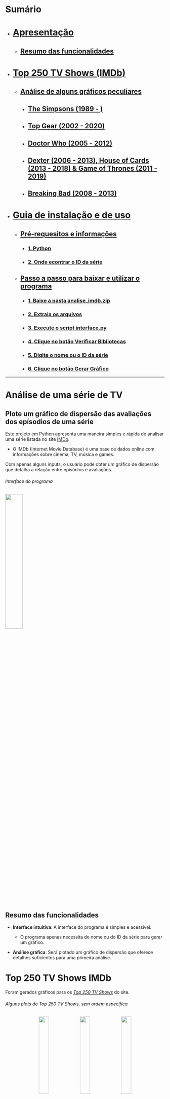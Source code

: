 # Sumário
- # [Apresentação](#análise-de-uma-série-de-tv)
  - ## [Resumo das funcionalidades](#resumo_funcionalidades)
- # [Top 250 TV Shows (IMDb)](#top_250)
  - ## [Análise de alguns gráficos peculiares](graficos_peculiares)
    - ## [The Simpsons (1989 - )](#simpsons)
    - ## [Top Gear (2002 - 2020)](#top_gear)
    - ## [Doctor Who (2005 - 2012)](#doctor_who)
    - ## [Dexter (2006 - 2013), House of Cards (2013 - 2018) & Game of Thrones (2011 - 2019)](#dexter_hoc_got)
    - ## [Breaking Bad (2008 - 2013)](#breaking_bad)
- # [Guia de instalação e de uso](#guia)
  - ## [Pré-requesitos e informações](#pre_requisitos)
    - ### [1. Python](#instalar_python)
    - ### [2. Onde econtrar o ID da série](#id_da_serie)
  - ## [Passo a passo para baixar e utilizar o programa](#como-baixar-e-utilizar-o-programa)
    - ### [1. Baixe a pasta analise_imdb.zip](#baixar_pasta_analise_imdb)
    - ### [2. Extraia os arquivos](#extrair_pasta_analise_imdb)
    - ### [3. Execute o script interface.py](#executar_interface)
    - ### [4. Clique no botão Verificar Bibliotecas](#clicar_botao_verificar_bibliotecas)
    - ### [5. Digite o nome ou o ID da série](#inputs)
    - ### [6. Clique no botão Gerar Gráfico](#gerar_grafico)
------------------------

# Análise de uma série de TV

## Plote um gráfico de dispersão das avaliações dos epísodios de uma série

Este projeto em Python apresenta uma maneira simples e rápida de analisar uma série listada no site [IMDb](https://www.imdb.com/). 
- O IMDb (Internet Movie Database) é uma base de dados online com informações sobre cinema, TV, música e games.
  
Com apenas alguns inputs, o usuário pode obter um gráfico de dispersão que detalha a relação entre episódios e avaliações.

###### Interface do programa
<img align="center" width='33%' src="https://i.postimg.cc/jqHYTSRK/interface.png">

<a name="resumo_funcionalidades"></a>
## Resumo das funcionalidades
- **Interface intuitiva**: A interface do programa é simples e acessível.
   - O programa apenas necessita do nome ou do ID da série para gerar um gráfico.

- **Análise gráfica**: Será plotado um gráfico de dispersão que oferece detalhes suficientes para uma primeira análise.

<a name="top_250"></a>
# Top 250 TV Shows IMDb
Foram gerados gráficos para os [*Top 250 TV Shows*](https://m.imdb.com/chart/toptv/?ref_=nv_tvv_250) do site.
###### Alguns *plots* do Top 250 TV Shows, sem ordem específica
<p align="center" width="100%">
    <img width="25%" src="https://i.postimg.cc/8cX0452f/R1-Breaking-Bad.png"> 
    <img width="25%" src="https://i.postimg.cc/brw51bBj/R2-Planet-Earth-II.png"> 
    <img width="25%" src="https://i.postimg.cc/43GBzVYF/R18-The-World-at-War.png">
    <img width="25%" src="https://i.postimg.cc/cLymSwB4/R23-The-Twilight-Zone.png">
    <img width="25%" src="https://i.postimg.cc/Xqr8VgPX/R20-Attack-on-Titan.png">
    <img width="25%" src="https://i.postimg.cc/tTM3mxgb/R28-TVF-Pitchers.png">
    <img width="25%" src="https://i.postimg.cc/Kc0wxq1c/R3-Band-of-Brothers.png">
    <img width="25%" src="https://i.postimg.cc/mgCmz8gH/R15-The-Sopranos.png">
    <img width="25%" src="https://i.postimg.cc/BZjkZ5Hx/R33-Better-Call-Saul.png">
    <img width="25%" src="https://i.postimg.cc/7ZnQtKry/R32-The-Office-USA.png">
    <img width="25%" src="https://i.postimg.cc/s2PH8wFr/R7_-_The_Wire.png">
    <img width="25%" src="https://i.postimg.cc/HWvZfrNV/R14-Game-of-Thrones.png">
    <img width="25%" src="https://i.postimg.cc/rFtJ3QWP/R24-Fullmetal-Alchemist-Brotherhood.png">
    <img width="25%" src="https://i.postimg.cc/kMHsTkVS/R22-Rick-and-Morty.png">
    <img width="25%" src="https://i.postimg.cc/MGYttHRZ/R17-Critical-Role.png">
</p>

<h6 align="center">
  
[...]

</h6>

<h3 align="center">
  
Você pode acessar toda a lista de gráficos clicando [neste link](https://drive.google.com/drive/folders/1Kz9c25IGAVdHTS8WLWV7Xjy7M59EencQ)

</h3>

<a name="graficos_peculiares"></a>
## A seguir estão algumas representações gráficas interessantes que foram geradas:

<a name="simpsons"></a>
### The Simpsons (1989 - ) 
<img width="80%" src="https://i.postimg.cc/hGRL7dCZ/R104-The-Simpsons.png">

[The Simpsons](https://www.imdb.com/title/tt0096697/) é uma dos desenhos mais antigos da televisão, além de ser uma das séries com maior número de episódios e temporadas. O gráfico revela a decadência da qualidade do programa. Entretanto, ao levar em consideração que já se passaram 35 anos desde o lançamento do primeiro episódio, podemos dizer que a animação como um todo teve um ótimo desempenho geral.

<a name="top_gear"></a>
### Top Gear (2002 - 2020)
<img width="80%" src="https://i.postimg.cc/mgMGLv1f/R133-Top-Gear.png">

Pelo gráfico, é possível notar que [Top Gear](https://www.imdb.com/title/tt1628033/) esteve em ascendência contínua por surpreendentes 22 temporadas. Já a partir da 23ª Season, houve uma queda brutal na qualidade da série, o que foi parcialmente recuperado nas temporadas seguintes.

<a name="doctor_who"></a>
### Doctor Who (2005 - 2012)
<img width="80%" src="https://i.postimg.cc/GpqgdKKn/R156-Doctor-Who.png">

[Doctor Who](https://www.imdb.com/title/tt0436992/) apresenta uma peculiaridade intrigante: por mais que as avaliações dos seus episódios sejam um tanto quanto inconsistentes, o rating médio, tanto da maioria das temporadas como o geral (8,6) é muito bom.

<a name="dexter_hoc_got"></a>
### Dexter (2006 - 2013), House of Cards (2013 - 2018) & Game of Thrones (2011 - 2019)
<img width="80%" src="https://i.postimg.cc/sx9wHJvL/R155-Dexter.png">
<img width="80%" src="https://i.postimg.cc/BnwNzbnJ/R169-House-of-Cards.png">
<img width="80%" src="https://i.postimg.cc/HWvZfrNV/R14-Game-of-Thrones.png">

[Dexter](https://www.imdb.com/title/tt0773262/), [House of Cards](https://www.imdb.com/title/tt1856010/) e [Game of Thrones](https://www.imdb.com/title/tt0944947/) são exemplos de séries que, de acordo com seus telespectadores, poderiam ter tido finais muito mais satisfatórios e congruentes.

<a name="breaking_bad"></a>
### Breaking Bad (2008 - 2013) 
<img width="80%" src="https://i.postimg.cc/8cX0452f/R1-Breaking-Bad.png">

Em contrapartida, [Breaking Bad](https://www.imdb.com/title/tt0903747/) apresenta um desempenho fenomenal, sendo a série com melhor avaliação do site. Além de manter uma média ascendente incrível, teve um final extremamente satisfatório, com direito a episódios com avaliações de 9.9 ([S5 E16](https://www.imdb.com/title/tt2301455/?ref_=ttep_ep16)) e 10 ([S5 E14](https://www.imdb.com/title/tt2301451/?ref_=ttep_ep14)) na temporada 5, a última temporada do programa. 

------------------------

<a name="guia"></a>
# Guia de instalação e de uso

<a name="pre_requisitos"></a>
## Pré-requisitos e informações


<a name="instalar_python"></a>
### 1. Instale o Python em seu computador

- É **necessário** que o usuário tenha Python instalado em sua máquina

- Acesse [python.org](https://www.python.org/downloads/) e baixe Python para seu sistema operacional

> [!WARNING]
> ***Certifique-se de marcar a opção Add python.exe to PATH!***
  
###### Instalador do Python
<img align="center" width='65%' src="https://i.postimg.cc/wxkf5Tp4/python-installer.png">

<a name="id_da_serie"></a>
### 2. ID da série
> [!IMPORTANT]
> Caso existam séries com mesmo nome, digite o ID ao invés do título
- O ID pode ser encontrado na URL da página da série no site, como mostra o exemplo abaixo:

###### O ID da série sempre será os números que sucedem o 'tt'; no caso de Breaking Bad, o ID da série é 0903747
<img align="center" width='65%' src="https://i.postimg.cc/BQGhPppD/id.png">

###### URL: https://www.imdb.com/title/tt0903747/

------------------------

## Como baixar e utilizar o programa

<a name="baixar_pasta_analise_imdb"></a>
### 1. Baixe a pasta [analise_imdb.zip](https://github.com/mathgone/Analise-Serie-de-TV/blob/main/analise_imdb.zip)
------------------------

<a name="extrair_pasta_analise_imdb"></a>
### 2. Extraia os arquivos

> [!IMPORTANT]
> Para garantir o funcionamento do programa, mantenha todos os arquivos extraídos em um único diretório.

###### Extração de arquivos zip
<img align="center" width='50%' src="https://i.postimg.cc/8kqvbKvy/extrair-pasta.png">

------------------------

<a name="executar_interface"></a>
### 3. Execute o script [interface.py](https://github.com/mathgone/Analise-Serie-de-TV/blob/main/analise_imdb/interface.py)

> [!TIP]
> Segurando a tecla ALT, você pode arrastar o arquivo interface.py para outro diretório para criar um atalho.

###### Interface do programa
<img align="center" width='33%' src="https://i.postimg.cc/jqHYTSRK/interface.png">

------------------------

<a name="clicar_botao_verificar_bibliotecas"></a>
### 4. Clique no botão <img align="center" width="8%" src="https://i.postimg.cc/s2Mzgc2W/verificar-bibliotecas.png"> 

- Este botão irá executar o script [setup.py](https://github.com/mathgone/Analise-Serie-de-TV/blob/main/analise_imdb/setup.py)
- Será feito o download de todos os módulos necessários para o funcionamento do programa
------------------------

<a name="inputs"></a>
### 5. Digite o nome ou ID da série
> [!IMPORTANT]
> Caso existam séries com mesmo título, utilize o ID

###### Série: Breaking Bad | ID: 0903747
<p align="left" width="100%">
    <img width="25%" src="https://i.postimg.cc/1z1hcNcn/breaking-bad-titulo.png">   
    <img width="25%" src="https://i.postimg.cc/LXN8bVN0/breaking-bad-id.png"> 
  
</p>

Ambos os métodos irão funcionar

------------------------

<a name="gerar_grafico"></a>
### 6. Clique no botão <img align="center" width='8%' src="https://i.postimg.cc/GtPtj16G/gerar-grafico.png">

- Este botão irá executar o script [generate_graph.py](https://github.com/mathgone/Analise-Serie-de-TV/blob/main/analise_imdb/generate_graph.py)
- Será plotado um gráfico de dispersão relacionando Episódios x Avaliações
- Os dados serão salvos na pasta **Gráficos**
------------------------
